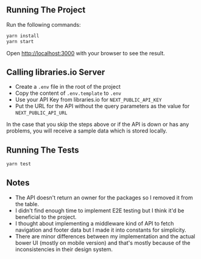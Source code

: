 ## Running The Project

Run the following commands:

```bash
yarn install
yarn start
```

Open [http://localhost:3000](http://localhost:3000) with your browser to see the result.

## Calling libraries.io Server

- Create a `.env` file in the root of the project
- Copy the content of `.env.template` to `.env`
- Use your API Key from libraries.io for `NEXT_PUBLIC_API_KEY`
- Put the URL for the API without the query parameters as the value for `NEXT_PUBLIC_API_URL`

In the case that you skip the steps above or if the API is down or has any problems, you will receive a sample data which is stored locally.

## Running The Tests

```bash
yarn test
```

## Notes

- The API doesn't return an owner for the packages so I removed it from the table.
- I didn't find enough time to implement E2E testing but I think it'd be beneficial to the project.
- I thought about implementing a middleware kind of API to fetch navigation and footer data but I made it into constants for simplicity.
- There are minor differences between my implementation and the actual bower UI (mostly on mobile version) and that's mostly because of the inconsistencies in their design system.
